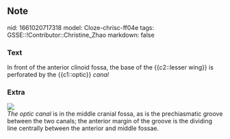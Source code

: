 ## Note
nid: 1661020717318
model: Cloze-chrisc-ff04e
tags: GSSE::!Contributor::Christine_Zhao
markdown: false

### Text
<div>
  <div>
    <div>
      <div>
        In front of the anterior clinoid fossa, the base of the
        {{c2::lesser wing}} is perforated by the {{c1::optic}}
        <span style="font-style: italic;">canal</span>
      </div>
    </div>
  </div>
</div>

### Extra
<div><img src=
"Screen%20Shot%202021-08-01%20at%2011.12.55%20am.png"></div>
<div>
  <i>The optic canal</i> is in the middle cranial fossa, as is the
  prechiasmatic groove between the two canals; the anterior margin
  of the groove is the dividing line centrally between the anterior
  and middle fossae.
</div>
